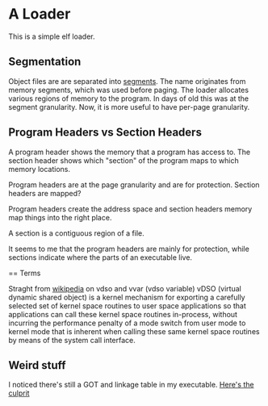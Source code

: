 # A Loader
This is a simple elf loader.

## Segmentation
Object files are are separated into [segments](https://en.wikipedia.org/wiki/Object_file#Segmentation). The name originates from memory segments, which was used before paging. The loader allocates various regions of memory to the program. In days of old this was at the segment granularity. Now, it is more useful to have per-page granularity.

## Program Headers vs Section Headers
A program header shows the memory that a program has access to. The section header shows which "section" of the program maps to which memory locations.

Program headers are at the page granularity and are for protection. Section headers are mapped?

Program headers create the address space and section headers memory map things into the right place.

A section is a contiguous region of a file.

It seems to me that the program headers are mainly for protection, while sections indicate where the parts of an executable live.

== Terms

Straght from [wikipedia]("https://en.wikipedia.org/wiki/VDSO") on vdso and vvar (vdso variable)
vDSO (virtual dynamic shared object) is a kernel mechanism for exporting a carefully selected set of kernel space routines to user space applications so that applications can call these kernel space routines in-process, without incurring the performance penalty of a mode switch from user mode to kernel mode that is inherent when calling these same kernel space routines by means of the system call interface.

## Weird stuff
I noticed there's still a GOT and linkage table in my executable. [Here's the culprit]("https://stackoverflow.com/questions/34850007/why-are-there-global-offset-tables-and-procedure-linkage-tables-in-statically-li")
